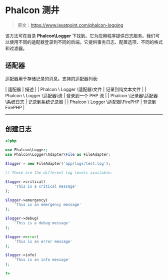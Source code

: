 # Phalcon 测井

> 原文：<https://www.javatpoint.com/phalcon-logging>

该方法可在目录 **Phalcon\Logger** 下找到。它为应用程序提供日志服务。我们可以使用不同的适配器登录到不同的后端。它提供事务日志、配置选项、不同的格式和过滤器。

## 适配器

适配器用于存储记录的消息。支持的适配器列表:

| 适配器 | 描述 |
| Phalcon \ Logger \适配器\文件 | 记录到纯文本文件 |
| Phalcon \ Logger \适配器\流 | 登录到一个 PHP 流 |
| Phalcon \记录器\适配器\系统日志 | 记录到系统记录器 |
| Phalcon \ Logger \适配器\FirePHP | 登录到 FirePHP |

* * *

## 创建日志

```php
<?php

use Phalcon\Logger;
use Phalcon\Logger\Adapter\File as FileAdapter;

$logger = new FileAdapter('app/logs/test.log');

// These are the different log levels available:

$logger->critical(
    'This is a critical message'
);

$logger->emergency(
    'This is an emergency message'
);

$logger->debug(
    'This is a debug message'
);

$logger->error(
    'This is an error message'
);

$logger->info(
    'This is an info message'
);

?>

```